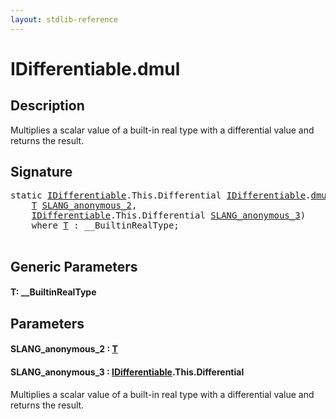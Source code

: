 ```yaml
---
layout: stdlib-reference
---
```


# IDifferentiable\.dmul

## Description

Multiplies a scalar value of a built-in real type with a differential value and returns the result.




## Signature 

<pre>
<span class='code_keyword'>static</span> <a href="index.html" class="code_type">IDifferentiable</a>.<span class="code_keyword">This</span>.Differential <a href="index.html" class="code_type">IDifferentiable</a>.<a href="dmul.html">dmul</a>&lt;<a href="dmul.html#typeparam-T" class="code_type">T</a>&gt;(
    <a href="dmul.html#typeparam-T" class="code_type">T</a> <a href="dmul.html#decl-SLANG_anonymous_2" class="code_param">SLANG_anonymous_2</a>,
    <a href="index.html" class="code_type">IDifferentiable</a>.<span class="code_keyword">This</span>.Differential <a href="dmul.html#decl-SLANG_anonymous_3" class="code_param">SLANG_anonymous_3</a>)
    <span class='code_keyword'>where</span> <a href="dmul.html#typeparam-T" class="code_type">T</a> : __BuiltinRealType;

</pre>

## Generic Parameters

####  <a id="typeparam-T"></a>T: \_\_BuiltinRealType

## Parameters

####  <a id="decl-SLANG_anonymous_2"></a>SLANG\_anonymous\_2  : [T](dmul#typeparam-T)
####  <a id="decl-SLANG_anonymous_3"></a>SLANG\_anonymous\_3  : [IDifferentiable](index)\.This\.Differential
Multiplies a scalar value of a built-in real type with a differential value and returns the result.


